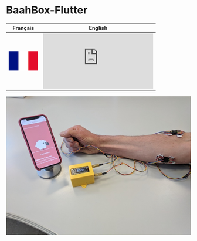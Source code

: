 # BaahBox-Flutter
Français | English
------------- | -------------
[![BaahBoxPix](https://github.com/Orange-OpenSource/BaahBox-Arduino/blob/dev/documentation/img/fr.jpg)](https://github.com/Orange-OpenSource/BaahBox-Arduino/blob/dev/documentation/fr/README.md) | [![BaahBoxPix](https://github.com/Orange-OpenSource/BaahBox-Arduino/blob/dev/docs/privacy.html)](https://github.com/Orange-OpenSource/BaahBox-Arduino/blob/dev/docs/privacy.html)| Content 


![BaahBoxPix](https://github.com/Orange-OpenSource/BaahBox-Arduino/blob/dev/documentation/img/photoBaaBox.jpg)
